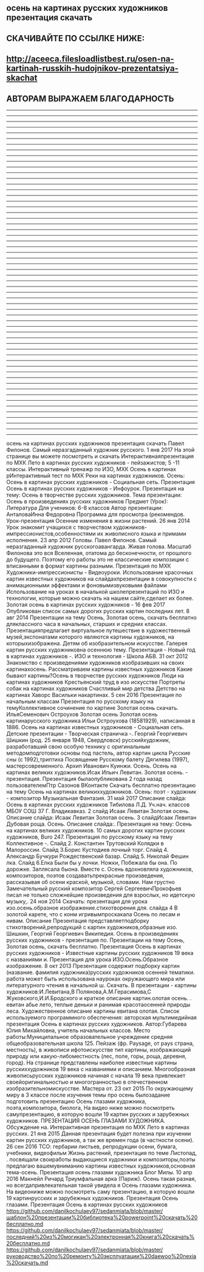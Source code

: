 осень на картинах русских художников презентация скачать
--------------------------------------------------
СКАЧИВАЙТЕ ПО ССЫЛКЕ НИЖЕ:
--------------------------------------------------
http://aceeca.filesloadlistbest.ru/osen-na-kartinah-russkih-hudojnikov-prezentatsiya-skachat
--------------------------------------------------
АВТОРАМ ВЫРАЖАЕМ БЛАГОДАРНОСТЬ
--------------------------------------------------
--------------------------------------------------
--------------------------------------------------
--------------------------------------------------
--------------------------------------------------
--------------------------------------------------
--------------------------------------------------
--------------------------------------------------
--------------------------------------------------
--------------------------------------------------
--------------------------------------------------
--------------------------------------------------
--------------------------------------------------
--------------------------------------------------
--------------------------------------------------
--------------------------------------------------
--------------------------------------------------
--------------------------------------------------
--------------------------------------------------
--------------------------------------------------
--------------------------------------------------
--------------------------------------------------
--------------------------------------------------
--------------------------------------------------
--------------------------------------------------
--------------------------------------------------
--------------------------------------------------
--------------------------------------------------
--------------------------------------------------
--------------------------------------------------
--------------------------------------------------
--------------------------------------------------
--------------------------------------------------
--------------------------------------------------
--------------------------------------------------
--------------------------------------------------
--------------------------------------------------
--------------------------------------------------
--------------------------------------------------
--------------------------------------------------
--------------------------------------------------
--------------------------------------------------
--------------------------------------------------
--------------------------------------------------
--------------------------------------------------
--------------------------------------------------
--------------------------------------------------
--------------------------------------------------
--------------------------------------------------
--------------------------------------------------
--------------------------------------------------
--------------------------------------------------
--------------------------------------------------
--------------------------------------------------
--------------------------------------------------
--------------------------------------------------
--------------------------------------------------
--------------------------------------------------
--------------------------------------------------
осень на картинах русских художников презентация скачать Павел Филонов. Самый неразгаданный художник русского. 1 янв 2017  На этой странице вы можете посмотреть и скачать Интерактивнаяпрезентация по МХК Лето в картинах русских художников - пейзажистов; 5 -11 классы.  Интерактивный тренажр по ИЗО, МХК Осень в картинах рИнтерактивный тест по МХК Реки на картинах художников. Осень: Осень в картинах русских художников - Социальная сеть. Презентация Осень в картинах русских художников - Инфоурок. Презентация на тему: Осень в творчестве русских художников. Тема презентации: Осень в произведениях русских художников Предмет (Урок): Литература Для учеников: 6-8 классов Автор презентации: АнталоваИнна Федоровна Программа для просмотра (рекомендов. Урок-презентация Осенние изменения в жизни растений. 26 янв 2014  Урок знакомит учащихся с творчеством художников-импрессионистов,особенностями их живописного языка и примами исполнения. 23 апр 2012  Головы. Павел Филонов. Самый неразгаданный художник русскогоавангарда. Живая голова. Масштаб Филонова  это вся Вселенная, отатома до бесконечности, от прошлого до будущего. Поэтому его работы это не классические композиции с вписанными в формат картины разными. Презентация по МХК Художники-импрессионисты  - Видеоуроки. Использование красочных картин известных художников на слайдахпрезентации в совокупности с анимационными эффектами и фоновымизвуковыми файлами  Использование на уроках в начальной школепрезентаций по ИЗО и технологии, которые можно скачать на нашем сайте,сделает их более. Золотая осень в картинах русских художников -
16 фев 2017  Опубликован список самых дорогих русских картин последних лет. 8 авг 2014  Презентации на тему Осень, Золотая осень, скачать бесплатно дляклассного часа в начальных, старших и средних классах.  Презентацияпредлагает виртуальное путешествие в художественный музей,экспонатами которого являются картины художников, на которыхизображена. Детям об изобразительном искусстве. Галерея картин русских художниковна осеннюю тему. Презентация - Новый год в картинах художников -. ИЗО и технология  - Школа АБВ. 31 окт 2012  Знакомство с произведениями художников изобразивших на своих картинахосень. Рассматриваем картины известных художников  Какие бывают картины?Осень в творчестве русских художников  Люди на картинах художников Крестьянский труд в изо искусстве  Портреты собак на картинах художников Счастливый мир детства  Детство на картинах Хаворс  Васильки накартинах. 5 сен 2016  Презентация по начальным классам Презентация по русскому языку на темуКоллективное сочинение по картине Золотая осень скачать.  ИльяСеменович Остроухов Золотая осень Золотая осень  картинарусского художника Ильи Остроухова (18581929), написанная в 1886. Осень на картинах известных художников - Социальная сеть. Детские презентации - Творческая страничка -. Георгий Георгиевич Шишкин (род. 25 января 1948, Свердловск)  русскийхудожник, разработавший свою особую технику с оригинальным методомподготовки основы под пастель, автор картин цикла Русские сны (с 1992),триптиха Посвящение Русскому балету Дягилева (1997), мастерсовременного. Архип Иванович Куинжи. Осень.  Осень на картинах великих художников.Исак Ильич Левитан. Золотая осень. - презентация. Презентация былаопубликована 2 года назад пользователемПтр Сазонов  ВКонтакте Скачать бесплатно презентацию на тему Осень на картинах великиххудожников.
Осень: поэт - художник - композитор  Музыкальная Фантазия. 31 май 2017  Описание слайда: Осень в картинах русских художников Тибилова Л.Д. Уч.нач. классов МБОУ СОШ  37 Г. Владикавказ. 2 слайд Исаак Левитан Золотая осень. Описание слайда: Исаак Левитан Золотая осень. 3 слайдИсаак Левитан Дубовая роща. Осень. Описание слайда:. Презентация на тему: Осень на картинах великих художников. 10 самых дорогих картин русских художников, Buro 247. Презентация по русскому языку на тему Коллективное  -. Слайд 2. Константин Трутовский Колядки в Малороссии. Слайд 3.Борис Кустодиев лочный торг. Слайд 4. Александр Бучкури Рождественский базар. Слайд 5. Николай Фешин лка. Слайд 6.Елка Были бы у лочки. Ножки, Побежала бы она. По дорожке. Заплясала быона. Вместе с. Осень вдохновляла художников, композиторов, поэтов создаватьпрекрасные произведения, рассказывая об осени краской, музыкой, словами. Нам грустно  Замечательный русский композитор Сергей СергеевичПрокофьев писал не только сложнейшие произведения для взрослых, но идетскую музыку,. 24 ноя 2014  Скачать: презентация для урока изо.осень.образное изображение.стихотворения для.  слайда 4 В золотой карете, что с конм игривымпроскакала Осень по лесам и нивам. Описание  Презентация представляетподборку стихотворений,репродукций с картин художников,образные изо. Шишкин, Георгий Георгиевич  Википедия. Осень в произведениях русских художников - презентация по. Презентации на тему Осень, Золотая осень, скачать бесплатно. Презентация Осень в картинах русских художников -
Известные картины русских художников 19 века с названиями и. Презентация для урока ИЗО.Осень.Образное изображение. 8 окт 2013  Презентация содержит подборку картин (название. фамилия художника)русских художников осенней тематики. работа может быть использована науроках окружающего мира или литературного чтения в начальной ш. Скачать. В презентации - картины художников:И.Левитана,В Полянова,А.М.Герасимова,С Жуковского,И.И.Бродского и краткое описание картин.олотая осень. . евитан абье лето, теплые деньки и ранимая красотаосенней природы леса. Художественное описание картины евитана олотая. Список используемого программного обеспечения: авторская мультимедийная презентация Осень в картинах русских художников. Автор:Губарева Юлия Михайловна, учитель начальных классов. Место работы:Муниципальное образовательное учреждение средняя общеобразовательная школа 125. Пейзаж (фр. Paysage, от pays страна, местность), в живописи ифотоискусстве тип картины, изображающий природу или какую-либоместность (лес, поле, горы, роща, деревня, город). На странице представлены наиболее известные картины русскиххудожников 19 века с названиями и описанием. Многообразная живописьрусских художников начиная с начала 19 века привлекает своейоригинальностью и многогранностью в отечественном изобразительномискусстве. Мастера от. 23 окт 2015  По окружающему миру в 3 классе после изучения темы про осень былозадание подготовить презентацию Осень глазами художника, поэта,композитора, биолога,  На видео ниже можно посмотреть самупрезентацию, в которую вошли 19 картин русских и зарубежных художников. ПРЕЗЕНТАЦИЯ ОСЕНЬ ГЛАЗАМИ ХУДОЖНИКА. Обсуждение на. Интерактивная презентация по МХК Лето в картинах русских. 21 янв 2015  Данная презентация будет полезна при изучении картин русских художников, а так же времен года (в частности осени). 26 сен 2016  ТСО: гербарии листьев, репродукции осени, бумага, учебники, видеофильм Жизнь растений, презентация по теме Листопад, . посвящали своиработы выдающиеся художники и композиторы,поэты предлагаю вашемувниманию картины известных художников,основная тема-осень.
Презентация осень глазами художника  Блог Милы. 10 апр 2016  Макнейл Ричард Триумфальная арка (Париж). Осень такая разная, но всегдапривлекательная  такой увидела я Осень глазами художника. На видеониже можно посмотреть саму презентацию, в которую вошли 19 картинрусских и зарубежных художников. Презентация Осень глазами. Презентация Осень в картинах русских художников
https://github.com/danilkochulaev97/sedanmiata/blob/master/шаблон%20презентации%20библиотека%20powerpoint%20скачать%20бесплатно.md
https://github.com/danilkochulaev97/sedanmiata/blob/master/последний%20из%20могикан%20электронная%20книга%20скачать%20бесплатно.md
https://github.com/danilkochulaev97/sedanmiata/blob/master/руководство%20по%20ремонту%20эксплуатации%20daewoo%20nexia%20скачать.md